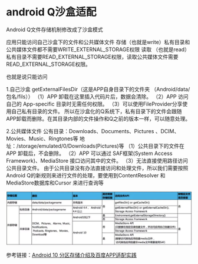 # android Q沙盒适配

Android Q文件存储机制修改成了沙盒模式

应用只能访问自己沙盒下的文件和公共媒体文件
存储（也就是write）私有目录和公共媒体文件都不需要WRITE_EXTERNAL_STORAGE权限
读取 （也就是read）私有目录不需要READ_EXTERNAL_STORAGE权限，读取公共媒体文件需要READ_EXTERNAL_STORAGE权限。

也就是说只能访问

1.自己沙盒
getExternalFilesDir（这是APP自身目录下的文件夹 （Android/data/包名/fils））
（1）APP 卸载在这里插入代码片后，数据会清除。
（2）APP 访问自己的 App-specific 目录时无需任何权限。
（3）可以使用FileProvider分享使用自己私有目录的文件。
所以在沙盒化的Q系统下，私有目录下的文件会跟随APP卸载而删除。在其目录内部的文件操作和Q之前的版本一样，可以随意处理。

2.公共媒体文件
公有目录：Downloads、Documents、Pictures 、DCIM、Movies、Music、Ringtones等
地址：/storage/emulated/0/Downloads(Pictures)等
（1）公共目录下的文件在 APP 卸载后，不会删除。
（2）APP 可以通过 SAF框架(System Access Framework)、MediaStore 接口访问其中的文件。
（3）无法直接使用路径访问公共目录文件。
由于公共目录没有办法直接访问和处理文件，所以我们需要按照Android Q的新规则来进行文件的处理，要使用到ContentResolver 和MediaStore数据库和Cursor 来进行查询等

![](./qq.png)

参考链接：[Android 10 分区存储介绍及百度APP适配实践](https://juejin.cn/post/6844904063432130568#heading-29)
